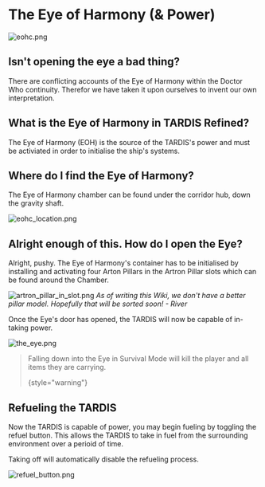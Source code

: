 # The Eye of Harmony (&amp; Power)

![eohc.png](eohc.png)

## Isn't opening the eye a bad thing?
There are conflicting accounts of the Eye of Harmony within the Doctor Who continuity. Therefor we have taken it upon ourselves to invent our own interpretation.

## What is the Eye of Harmony in TARDIS Refined?
The Eye of Harmony (EOH) is the source of the TARDIS's power and must be activiated in order to initialise the ship's systems.

## Where do I find the Eye of Harmony?
The Eye of Harmony chamber can be found under the corridor hub, down the gravity shaft.

![eohc_location.png](eohc_location.png)

## Alright enough of this. How do I open the Eye?

Alright, pushy. The Eye of Harmony's container has to be initialised by installing and activating four Arton Pillars in the Artron Pillar slots which can be found around the Chamber.

![artron_pillar_in_slot.png](artron_pillar_in_slot.png)
_As of writing this Wiki, we don't have a better pillar model. Hopefully that will be sorted soon! - River_

Once the Eye's door has opened, the TARDIS will now be capable of in-taking power.

![the_eye.png](the_eye.png)


> Falling down into the Eye in Survival Mode will kill the player and all items they are carrying.
>
> {style="warning"}

## Refueling the TARDIS
Now the TARDIS is capable of power, you may begin fueling by toggling the refuel button. This allows the TARDIS to take in fuel from the surrounding environment over a perioid of time.

Taking off will automatically disable the refueling process.

![refuel_button.png](refuel_button.png)